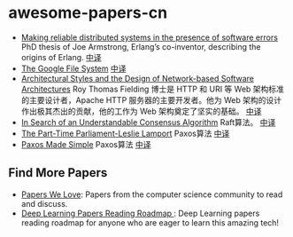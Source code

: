 # awesome-papers-cn

* [Making reliable distributed systems in the presence of software errors](http://erlang.org/download/armstrong_thesis_2003.pdf) PhD thesis of Joe Armstrong, Erlang’s co-inventor, describing the origins of Erlang.
[中译](resources/面对软件错误构建可靠的分布式系统.pdf)
* [The Google File System](https://research.google.com/archive/gfs-sosp2003.pdf)
[中译](resources/Google-File-System.pdf)
* [Architectural Styles and the Design of Network-based Software Architectures](https://www.ics.uci.edu/~fielding/pubs/dissertation/fielding_dissertation.pdf) Roy Thomas Fielding 博士是 HTTP 和 URI 等 Web 架构标准的主要设计者，Apache HTTP 服务器的主要开发者。他为 Web 架构的设计作出极其杰出的贡献，他的工作为 Web 架构奠定了坚实的基础。 [
中译](resources/架构风格与基于网络的软件架构设计.pdf)
* [In Search of an Understandable Consensus Algorithm](https://ramcloud.atlassian.net/wiki/download/attachments/6586375/raft.pdf) Raft算法。 
[中译](https://github.com/maemual/raft-zh_cn/blob/master/raft-zh_cn.md)
* [The Part-Time Parliament-Leslie Lamport](https://lamport.azurewebsites.net/pubs/lamport-paxos.pdf) Paxos算法 [中译](resources/The_Part-Time_Parliament.pdf) 
* [Paxos Made Simple](https://lamport.azurewebsites.net/pubs/paxos-simple.pdf) Paxos算法
[中译](https://github.com/oldratlee/translations/tree/master/paxos-made-simple)

## Find More Papers

- [Papers We Love](https://github.com/papers-we-love/papers-we-love): Papers from the computer science community to read and discuss.
- [Deep Learning Papers Reading Roadmap
](https://github.com/floodsung/Deep-Learning-Papers-Reading-Roadmap): Deep Learning papers reading roadmap for anyone who are eager to learn this amazing tech!

